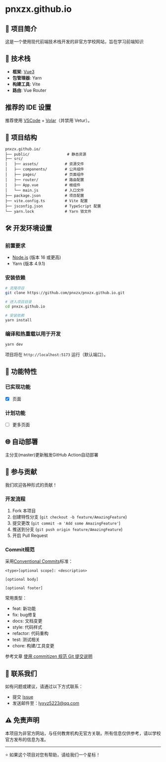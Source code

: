 # pnxzx.github.io

## 🌟 项目简介

这是一个使用现代前端技术栈开发的非官方学校网站，旨在学习前端知识

## 🚀 技术栈

- **框架**: [Vue3](https://cn.vuejs.org/)
- **包管理器**: Yarn
- **构建工具**: Vite
- **路由**: Vue Router

## 推荐的 IDE 设置

推荐使用 [VSCode](https://code.visualstudio.com/) + [Volar](https://marketplace.visualstudio.com/items?itemName=Vue.volar)（并禁用 Vetur）。

## 📁 项目结构

```
pnxzx.github.io/
├── public/                 # 静态资源
├── src/
│   ├── assets/            # 资源文件
│   ├── components/        # 公共组件
│   ├── pages/             # 页面组件
│   ├── router/            # 路由配置
│   ├── App.vue            # 根组件
│   └── main.js            # 入口文件
├── package.json           # 项目配置
├── vite.config.ts         # Vite 配置
├── jsconfig.json          # TypeScript 配置
└── yarn.lock              # Yarn 锁文件
```

## 🛠️ 开发环境设置

### 前置要求

- [Node.js](https://nodejs.org/) (版本 16 或更高)
- Yarn (版本 4.9.1)

### 安装依赖

```bash
# 克隆项目
git clone https://github.com/pnxzx/pnxzx.github.io.git

# 进入项目目录
cd pnxzx.github.io

# 安装依赖
yarn install
```

### 编译和热重载以用于开发

```bash
yarn dev
```

项目将在 `http://localhost:5173` 运行（默认端口）。


## 📝 功能特性

### 已实现功能
- [X] 页面

### 计划功能
- [ ] 更多页面

## 🌐 自动部署

主分支(master)更新触发GitHub Action自动部署

## 🤝 参与贡献

我们欢迎各种形式的贡献！

### 开发流程

1. Fork 本项目
2. 创建特性分支 
(`git checkout -b feature/AmazingFeature`)
3. 提交更改 
(`git commit -m 'Add some AmazingFeature'`)
4. 推送到分支 
(`git push origin feature/AmazingFeature`)
5. 开启 Pull Request

### Commit规范
采用[Conventional Commits](https://www.conventionalcommits.org/)标准：
```
<type>[optional scope]: <description>

[optional body]

[optional footer]
```

常用类型：
- feat: 新功能
- fix: bug修复
- docs: 文档变更
- style: 代码样式
- refactor: 代码重构
- test: 测试相关
- chore: 构建/工具变更

参考文章 [使用 commitizen 规范 Git 提交说明](https://zhuanlan.zhihu.com/p/137135338)

## 📧 联系我们

如有问题或建议，请通过以下方式联系：

- 提交 [Issue](https://github.com/pnxzx/pnxzx.github.io/issues)
- 发送邮件至：lyxyz5223@qq.com

## ⚠️ 免责声明

本项目为非官方网站，与任何教育机构无官方关联。所有信息仅供参考，请以学校官方发布的信息为准。

 
---

⭐ 如果这个项目对您有帮助，请给我们一个星标！